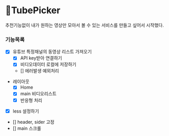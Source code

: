 # 🍒TubePicker

추천기능없이 내가 원하는 영상만 모아서 볼 수 있는 서비스를 만들고 싶어서 시작했다.

### 기능목록

- [x] 유튜브 특정채널의 동영상 리스트 가져오기
  - [x] API key받아 연결하기
  - [x] 비디오데이터 로컬에 저장하기
  - [] 에러발생 예외처리
- 레이아웃
  - [x] Home
  - [x] main 비디오리스트
  - [x] 반응형 처리
- [x] less 설정하기
- [] header, sider 고정
- [] main 스크롤
